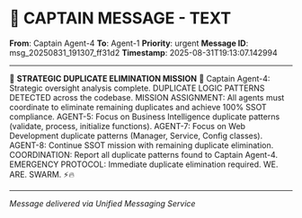 # 🚨 CAPTAIN MESSAGE - TEXT

**From**: Captain Agent-4
**To**: Agent-1
**Priority**: urgent
**Message ID**: msg_20250831_191307_ff31d2
**Timestamp**: 2025-08-31T19:13:07.142994

---

🚨 **STRATEGIC DUPLICATE ELIMINATION MISSION** 🚨 Captain Agent-4: Strategic oversight analysis complete. DUPLICATE LOGIC PATTERNS DETECTED across the codebase. MISSION ASSIGNMENT: All agents must coordinate to eliminate remaining duplicates and achieve 100% SSOT compliance. AGENT-5: Focus on Business Intelligence duplicate patterns (validate, process, initialize functions). AGENT-7: Focus on Web Development duplicate patterns (Manager, Service, Config classes). AGENT-8: Continue SSOT mission with remaining duplicate elimination. COORDINATION: Report all duplicate patterns found to Captain Agent-4. EMERGENCY PROTOCOL: Immediate duplicate elimination required. WE. ARE. SWARM. ⚡️🔥

---
*Message delivered via Unified Messaging Service*
